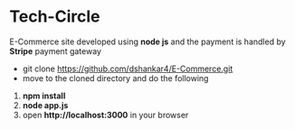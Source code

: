 # Tech-Circle
E-Commerce site developed using **node js** and the payment is handled by **Stripe** payment gateway
- git clone https://github.com/dshankar4/E-Commerce.git
- move to the cloned directory and do the following
1. **npm install**
2. **node app.js**
3. open **http://localhost:3000** in your browser
